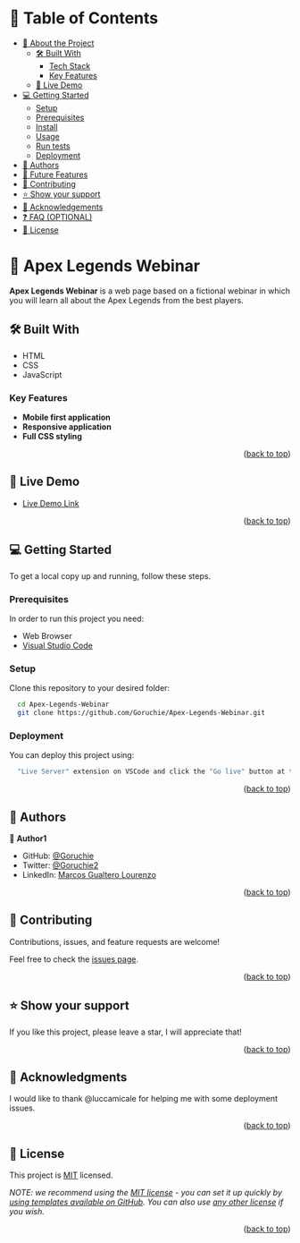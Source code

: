 <a name="readme-top"></a>

<!-- TABLE OF CONTENTS -->

# 📗 Table of Contents

- [📖 About the Project](#about-project)
  - [🛠 Built With](#built-with)
    - [Tech Stack](#tech-stack)
    - [Key Features](#key-features)
  - [🚀 Live Demo](#live-demo)
- [💻 Getting Started](#getting-started)
  - [Setup](#setup)
  - [Prerequisites](#prerequisites)
  - [Install](#install)
  - [Usage](#usage)
  - [Run tests](#run-tests)
  - [Deployment](#deployment)
- [👥 Authors](#authors)
- [🔭 Future Features](#future-features)
- [🤝 Contributing](#contributing)
- [⭐️ Show your support](#support)
- [🙏 Acknowledgements](#acknowledgements)
- [❓ FAQ (OPTIONAL)](#faq)
- [📝 License](#license)

# 📖 Apex Legends Webinar <a name="about-project"></a>

**Apex Legends Webinar** is a web page based on a fictional webinar in which you will learn all about the Apex Legends from the best players.

## 🛠 Built With <a name="built-with"></a>

- HTML
- CSS
- JavaScript

### Key Features <a name="key-features"></a>

- **Mobile first application**
- **Responsive application**
- **Full CSS styling**

<p align="right">(<a href="#readme-top">back to top</a>)</p>

<!-- LIVE DEMO -->

## 🚀 Live Demo <a name="live-demo"></a>

- [Live Demo Link](https://goruchie.github.io/Apex-Legends-Webinar/)

<p align="right">(<a href="#readme-top">back to top</a>)</p>

## 💻 Getting Started <a name="getting-started"></a>


To get a local copy up and running, follow these steps.

### Prerequisites

In order to run this project you need:

- Web Browser
- [Visual Studio Code](https://code.visualstudio.com/download)

### Setup

Clone this repository to your desired folder:

```sh
  cd Apex-Legends-Webinar
  git clone https://github.com/Goruchie/Apex-Legends-Webinar.git
```

### Deployment

You can deploy this project using:

```sh
  "Live Server" extension on VSCode and click the "Go live" button at the right-bottom corner.
```

<p align="right">(<a href="#readme-top">back to top</a>)</p>

## 👥 Authors <a name="authors"></a>

👤 **Author1**

- GitHub: [@Goruchie](https://github.com/githubhandle)
- Twitter: [@Goruchie2](https://twitter.com/twitterhandle)
- LinkedIn: [Marcos Gualtero Lourenzo](https://www.linkedin.com/in/marcosgualtero/)

<p align="right">(<a href="#readme-top">back to top</a>)</p>

## 🤝 Contributing <a name="contributing"></a>

Contributions, issues, and feature requests are welcome!

Feel free to check the [issues page](https://github.com/Goruchie/Apex-Legends-Webinar/issues/).

<p align="right">(<a href="#readme-top">back to top</a>)</p>

## ⭐️ Show your support <a name="support"></a>

If you like this project, please leave a star, I will appreciate that!

<p align="right">(<a href="#readme-top">back to top</a>)</p>

## 🙏 Acknowledgments <a name="acknowledgements"></a>

I would like to thank @luccamicale for helping me with some deployment issues.

<p align="right">(<a href="#readme-top">back to top</a>)</p>

## 📝 License <a name="license"></a>

This project is [MIT](./LICENSE) licensed.

_NOTE: we recommend using the [MIT license](https://choosealicense.com/licenses/mit/) - you can set it up quickly by [using templates available on GitHub](https://docs.github.com/en/communities/setting-up-your-project-for-healthy-contributions/adding-a-license-to-a-repository). You can also use [any other license](https://choosealicense.com/licenses/) if you wish._

<p align="right">(<a href="#readme-top">back to top</a>)</p>
